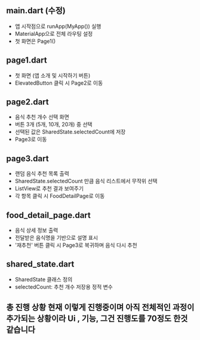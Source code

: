 ##  main.dart (수정)
 - 앱 시작점으로 runApp(MyApp()) 실행
 - MaterialApp으로 전체 라우팅 설정
 - 첫 화면은 Page1()

##  page1.dart
 - 첫 화면 (앱 소개 및 시작하기 버튼)
 - ElevatedButton 클릭 시 Page2로 이동

##  page2.dart
 - 음식 추천 개수 선택 화면
 - 버튼 3개 (5개, 10개, 20개) 중 선택
 - 선택된 값은 SharedState.selectedCount에 저장
 - Page3로 이동

##  page3.dart
 - 랜덤 음식 추천 목록 출력
 - SharedState.selectedCount 만큼 음식 리스트에서 무작위 선택
 - ListView로 추천 결과 보여주기
 - 각 항목 클릭 시 FoodDetailPage로 이동

##  food_detail_page.dart
 - 음식 상세 정보 출력
 - 전달받은 음식명을 기반으로 설명 표시
 - '재추천' 버튼 클릭 시 Page3로 복귀하며 음식 다시 추천

##  shared_state.dart
 - SharedState 클래스 정의
 - selectedCount: 추천 개수 저장용 정적 변수
## 총 진행 상황 현재 이렇게 진행중이며 아직 전체적인 과정이 추가되는 상황이라 Ui , 기능, 그건 진행도를 70정도 한것 같습니다 
